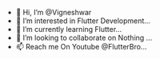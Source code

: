 - 👋 Hi, I’m @Vigneshwar
- 👀 I’m interested in Flutter Development...
- 🌱 I’m currently learning Flutter...
- 💞️ I’m looking to collaborate on Nothing ...
- 📫 Reach me On Youtube @FlutterBro...

<!---
Vigneshdev007/Vigneshdev007 is a ✨ special ✨ repository because its `README.md` (this file) appears on your GitHub profile.
You can click the Preview link to take a look at your changes.
--->
